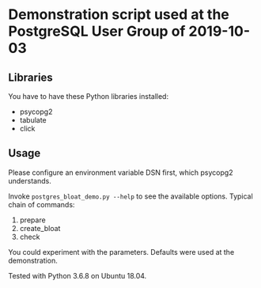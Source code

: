 # Demonstration script used at the PostgreSQL User Group of 2019-10-03

## Libraries
You have to have these Python libraries installed:
- psycopg2
- tabulate
- click

## Usage
Please configure an environment variable DSN first, which psycopg2 understands.

Invoke `postgres_bloat_demo.py --help` to see the available options. Typical chain of commands:
1. prepare
2. create_bloat
3. check

You could experiment with the parameters. Defaults were used at the demonstration.

Tested with Python 3.6.8 on Ubuntu 18.04.



